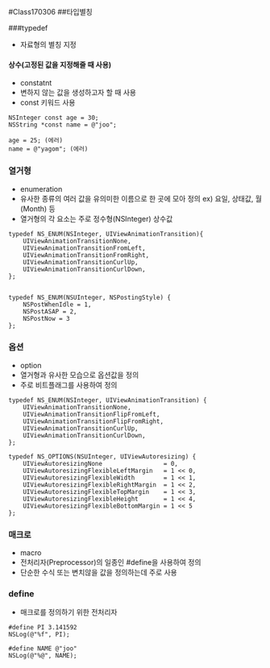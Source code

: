 #Class170306
##타입별칭

###typedef
- 자료형의 별칭 지정

#### 상수(고정된 값을 지정해줄 때 사용)
- constatnt
- 변하지 않는 값을 생성하고자 할 때 사용
- const 키워드 사용

```objc
NSInteger const age = 30;
NSString *const name = @"joo";

age = 25; (에러)
name = @"yagom"; (에러)
```


### 열거형
- enumeration
- 유사한 종류의 여러 값을 유의미한 이름으로 한 곳에 모아 정의
ex) 요일, 상태값, 월(Month) 등
- 열거형의 각 요소는 주로 정수형(NSInteger) 상수값

```objc
typedef NS_ENUM(NSInteger, UIViewAnimationTransition){
	UIViewAnimationTransitionNone,
	UIViewAnimationTransitionFromLeft,
	UIViewAnimationTransitionFromRight,
	UIViewAnimationTransitionCurlUp,
	UIViewAnimationTransitionCurlDown,
};


typedef NS_ENUM(NSUInteger, NSPostingStyle) {
	NSPostWhenIdle = 1,
	NSPostASAP = 2,
	NSPostNow = 3
};
```

### 옵션
- option
- 열거형과 유사한 모습으로 옵션값을 정의
- 주로 비트플래그를 사용하여 정의

```objc
typedef NS_ENUM(NSInteger, UIViewAnimationTransition) {
    UIViewAnimationTransitionNone,
    UIViewAnimationTransitionFlipFromLeft,
    UIViewAnimationTransitionFlipFromRight,
    UIViewAnimationTransitionCurlUp,
    UIViewAnimationTransitionCurlDown,
};

typedef NS_OPTIONS(NSUInteger, UIViewAutoresizing) {
    UIViewAutoresizingNone                 = 0,
    UIViewAutoresizingFlexibleLeftMargin   = 1 << 0,
    UIViewAutoresizingFlexibleWidth        = 1 << 1,
    UIViewAutoresizingFlexibleRightMargin  = 1 << 2,
    UIViewAutoresizingFlexibleTopMargin    = 1 << 3,
    UIViewAutoresizingFlexibleHeight       = 1 << 4,
    UIViewAutoresizingFlexibleBottomMargin = 1 << 5
};

```

### 매크로
- macro
- 전처리자(Preprocessor)의 일종인 #define을 사용하여 정의
- 단순한 수식 또는 변치않을 값을 정의하는데 주로 사용

### define
- 매크로를 정의하기 위한 전처리자

```objc
#define PI 3.141592
NSLog(@"%f", PI);

#define NAME @"joo"
NSLog(@"%@", NAME);
```